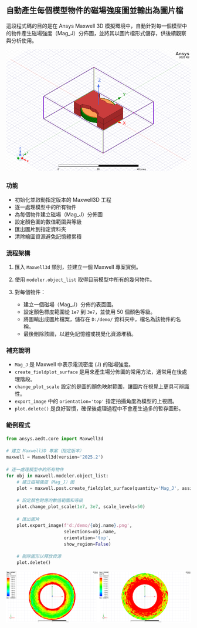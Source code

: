 自動產生每個模型物件的磁場強度圖並輸出為圖片檔
---

這段程式碼的目的是在 Ansys Maxwell 3D 模擬環境中，自動針對每一個模型中的物件產生磁場強度（Mag\_J）分佈圖，並將其以圖片檔形式儲存，供後續觀察與分析使用。

![d](/assets/2025-09-10_08-57-42.png)

### 功能

* 初始化並啟動指定版本的 Maxwell3D 工程
* 逐一處理模型中的所有物件
* 為每個物件建立磁場（Mag\_J）分佈圖
* 設定顏色圖的數值範圍與等級
* 匯出圖片到指定資料夾
* 清除繪圖資源避免記憶體累積

### 流程架構

1. 匯入 `Maxwell3d` 類別，並建立一個 Maxwell 專案實例。
2. 使用 `modeler.object_list` 取得目前模型中所有的幾何物件。
3. 對每個物件：

   * 建立一個磁場（Mag\_J）分佈的表面圖。
   * 設定顏色標度範圍從 `1e7` 到 `3e7`，並使用 50 個顏色等級。
   * 將圖輸出成圖片檔案，儲存在 `D:/demo/` 資料夾中，檔名為該物件的名稱。
   * 最後刪除該圖，以避免記憶體或視覺化資源堆積。

### 補充說明

* `Mag_J` 是 Maxwell 中表示電流密度 (J) 的磁場強度。
* `create_fieldplot_surface` 是用來產生場分佈圖的常用方法，通常用在後處理階段。
* `change_plot_scale` 設定的是圖的顏色映射範圍，讓圖片在視覺上更具可辨識性。
* `export_image` 中的 `orientation='top'` 指定拍攝角度為模型的上視圖。
* `plot.delete()` 是良好習慣，確保後處理過程中不會產生過多的暫存圖形。

### 範例程式

```python
from ansys.aedt.core import Maxwell3d

# 建立 Maxwell3D 專案（指定版本）
maxwell = Maxwell3d(version='2025.2')

# 逐一處理模型中的所有物件
for obj in maxwell.modeler.object_list:
    # 建立磁場強度（Mag_J）圖
    plot = maxwell.post.create_fieldplot_surface(quantity='Mag_J', assignment=obj)
    
    # 設定顏色對應的數值範圍和等級
    plot.change_plot_scale(1e7, 3e7, scale_levels=50)

    # 匯出圖片
    plot.export_image(f'd:/demo/{obj.name}.png',
                      selections=obj.name,
                      orientation='top',
                      show_region=False)

    # 刪除圖形以釋放資源
    plot.delete()
```

![ee](/assets/2025-09-10_09-00-42.png)